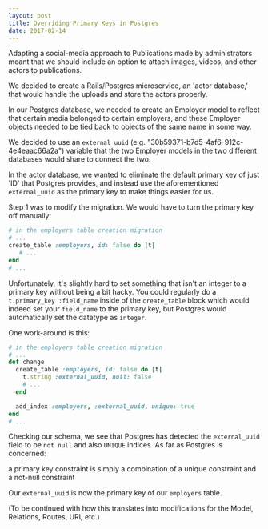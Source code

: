 ```yaml
---
layout: post
title: Overriding Primary Keys in Postgres
date: 2017-02-14
---
```


Adapting a social-media approach to Publications made by administrators meant that we should include an option to attach images, videos, and other actors to publications.

We decided to create a Rails/Postgres microservice, an 'actor database,' that would handle the uploads and store the actors properly.

In our Postgres database, we needed to create an Employer model to reflect that certain media belonged to certain employers, and these Employer objects needed to be tied back to objects of the same name in some way.

We decided to use an `external_uuid` (e.g. "30b59371-b7d5-4af6-912c-4e4eaac66a2a") variable that the two Employer models in the two different databases would share to connect the two.

In the actor database, we wanted to eliminate the default primary key of just 'ID' that Postgres provides, and instead use the aforementioned `external_uuid` as the primary key to make things easier for us.

Step 1 was to modify the migration. We would have to turn the primary key off manually:

```ruby
# in the employers table creation migration
# ...
create_table :employers, id: false do |t|
   # ...
end
# ...
```

Unfortunately, it's slightly hard to set something that isn't an integer to a primary key without being a bit hacky. You could regularly do a `t.primary_key :field_name` inside of the `create_table` block which would indeed set your `field_name` to the primary key, but Postgres would automatically set the datatype as `integer`.

One work-around is this:

```ruby
# in the employers table creation migration
# ...
def change
  create_table :employers, id: false do |t|
    t.string :external_uuid, null: false
    # ...
  end

  add_index :employers, :external_uuid, unique: true
end
# ...
```

Checking our schema, we see that Postgres has detected the `external_uuid` field to be `not null` and also `UNIQUE` indices. As far as Postgres is concerned:

  a primary key constraint is simply a combination of a unique constraint and a not-null constraint

Our `external_uuid` is now the primary key of our `employers` table.

(To be continued with how this translates into modifications for the Model, Relations, Routes, URI, etc.)
